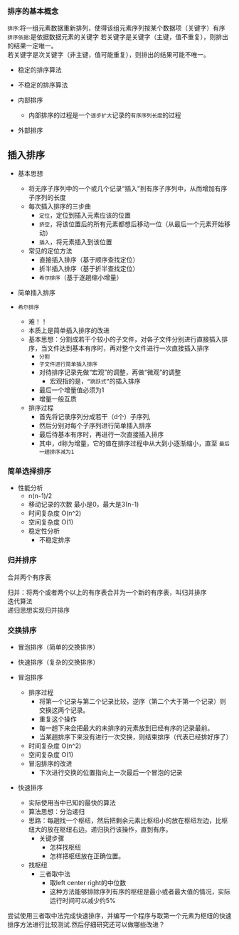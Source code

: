 ### 排序的基本概念
`排序`:将一组元素数据重新排列，使得该组元素序列按某个数据项（关键字）有序
`排序依据`:是依据数据元素的关键字
若关键字是关键字（主键，值不重复），则排出的结果一定唯一。  
若关键字是次关键字（非主键，值可能重复），则排出的结果可能不唯一。

- 稳定的排序算法
- 不稳定的排序算法

- 内部排序
  - 内部排序的过程是一个`逐步扩大`记录的`有序序列长度`的过程
- 外部排序

## 插入排序
- 基本思想
  - 将无序子序列中的一个或几个记录“插入”到有序子序列中，从而增加有序子序列的长度
  - 每次插入排序的三步曲
    - `定位`，定位到插入元素应该的位置
    - `挤空`，将该位置后的所有元素都想后移动一位（从最后一个元素开始移动）
    - `插入`，将元素插入到该位置
  - 常见的定位方法
    - 直接插入排序（基于顺序查找定位）
    - 折半插入排序（基于折半查找定位）
    - `希尔排序`（基于逐趟缩小增量）

- 简单插入排序

- `希尔排序`
  - 难！！
  - 本质上是简单插入排序的改进
  - 基本思想：分割成若干个较小的子文件，对各子文件分别进行直接插入排序，当文件达到基本有序时，再对整个文件进行一次直接插入排序
    - `分割`
    - `子文件进行简单插入排序`
    - 对待排序记录先做“宏观”的调整，再做“微观”的调整
      - 宏观指的是，`“跳跃式”`的插入排序
    - 最后一个增量值必须为1
    - 增量一般互质
  - 排序过程
    - 首先将记录序列分成若干（d个）子序列,
    - 然后分别对每个子序列进行简单插入排序
    - 最后待基本有序时，再进行一次直接插入排序 
    - 其中，d称为增量，它的值在排序过程中从大到小逐渐缩小，直至 `最后一趟排序减为1`

### 简单选择排序
- 性能分析
  - n(n-1)/2
  - 移动记录的次数 最小是0，最大是3(n-1)
  - 时间复杂度 O(n^2)
  - 空间复杂度 O(1)
  - 稳定性分析
    - 不稳定排序

### 归并排序
合并两个有序表

归并：将两个或者两个以上的有序表合并为一个新的有序表，叫归并排序    
迭代算法    
递归思想实现归并排序

### 交换排序
- 冒泡排序（简单的交换排序）
- 快速排序（复杂的交换排序）

- 冒泡排序
  - 排序过程
    - 将第一个记录与第二个记录比较，逆序（第二个大于第一个记录）则交换这两个记录。
    - 重复这个操作
    - 每一趟下来会把最大的未排序的元素放到已经有序的记录最前。
    - 当某趟排序下来没有进行一次交换，则结束排序（代表已经排好序了）
  - 时间复杂度 O(n^2)
  - 空间复杂度 O(1)
  - 冒泡排序的改进
    - 下次进行交换的位置指向上一次最后一个冒泡的记录

- 快速排序
  - 实际使用当中已知的最快的算法
  - 算法思想：分治递归
  - 思路：每趟找一个枢纽，然后把剩余元素比枢纽小的放在枢纽左边，比枢纽大的放在枢纽右边。递归执行该操作，直到有序。
    - 关键步骤
      - 怎样找枢纽
      - 怎样把枢纽放在正确位置。
  - 找枢纽
    - 三者取中法
      - 取left center right的中位数
      - 这种方法能够排除序列有序的枢纽是最小或者最大值的情况，实际运行时间可以减少约5%

尝试使用三者取中法完成快速排序，并编写一个程序与取第一个元素为枢纽的快速排序方法进行比较测试.然后仔细研究还可以做哪些改进？
